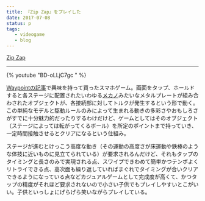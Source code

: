 ```yaml
---
title: 『Zip Zap』をプレイした
date: 2017-07-08
status: p
tags:
   - videogame
   - blog
---
```


[Zip Zap](http://www.kamibox.de/zipzap)

---

{% youtube "BD-oLLjC7gc " %}

[Waypointの記事](https://waypoint.vice.com/en_us/article/7xpn7q/this-is-one-of-the-funniest-puzzle-games-ive-ever-played)で興味を持って買ったスマホゲーム。画面をタップ、ホールドすると各ステージに配置されたいわゆる[メカノ](http://www.meccano.com/)みたいなメタルプレートが組み合わされたオブジェクトが、各接続部に対してトルクが発生するという形で動く。この単純なモデルと駆動ルールのみによって生まれる動きの多彩さやおもしろさがすでに十分魅力的だったりするわけだけど、ゲームとしてはそのオブジェクト（ステージによっては転がってくるボール）を所定のポイントまで持っていき、一定時間接触させるとクリアになるという仕組み。

ステージが進むとけっこう高度な動き（その運動の高度さが床運動や鉄棒のような体技に近いものに見立てられている）が要求されるんだけど、それもタップのタイミングと長さのみで実現される点、スワイプできわめて簡単かつテンポよくリトライできる点、高次面も繰り返していればまぐれでタイミングが合いクリアできるようになっている点などカジュアルゲームとして完成度が高くて、かつタップの精度がそれほど要求されないので小さい子供でもプレイしやすいとこがいい。子供といっしょにげらげら笑いながらプレイしている。
